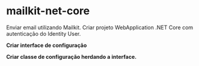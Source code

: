 # mailkit-net-core
Enviar email utilizando Mailkit.
Criar projeto WebApplication .NET Core com autenticação do Identity User.

<strong>Criar interface de configuração</strong>


 
<strong>Criar classe de configuração herdando a interface.</strong>




